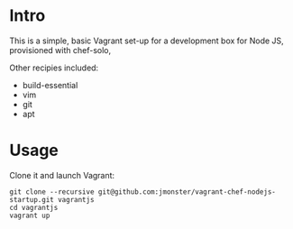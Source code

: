 Intro
======

This is a simple, basic Vagrant set-up for a development box for Node JS, provisioned with chef-solo,

Other recipies included:
* build-essential
* vim
* git
* apt

Usage
======

Clone it and launch Vagrant:

    git clone --recursive git@github.com:jmonster/vagrant-chef-nodejs-startup.git vagrantjs
    cd vagrantjs
    vagrant up
